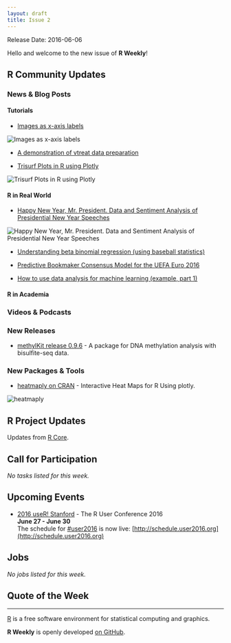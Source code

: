 ```yaml
---
layout: draft
title: Issue 2
---
```


Release Date: 2016-06-06

Hello and welcome to the new issue of **R Weekly**!

## R Community Updates

### News & Blog Posts

#### Tutorials

+ [Images as x-axis labels](http://jcarroll.com.au/2016/06/02/images-as-x-axis-labels/)

![[Images as x-axis labels](http://jcarroll.com.au/2016/06/02/images-as-x-axis-labels/)](https://i1.wp.com/jcarroll.com.au/wp-content/uploads/2016/06/GDP-e1464871241869.png?resize=600%2C429)

+ [A demonstration of vtreat data preparation](http://www.win-vector.com/blog/2016/06/a-demonstration-of-vtreat-data-preparation/)

+ [Trisurf Plots in R using Plotly](http://moderndata.plot.ly/trisurf-plots-in-r-using-plotly/)

![[Trisurf Plots in R using Plotly](http://moderndata.plot.ly/trisurf-plots-in-r-using-plotly/)](https://cdn.rawgit.com/rweekly/image/master/2016-06-06/Trisurf-Plots-in-R-using-Plotly.png)


#### R in Real World

+ [Happy New Year, Mr. President. Data and Sentiment Analysis of Presidential New Year Speeches](http://www.salvaggio.net/publications/R-blog/files/happy-new-year-mr-president.php)

![[Happy New Year, Mr. President. Data and Sentiment Analysis of Presidential New Year Speeches](http://www.salvaggio.net/publications/R-blog/files/happy-new-year-mr-president.php)](https://cdn.rawgit.com/rweekly/image/master/2016-06-06/Presidential-New-Year-Speeches.png)

+ [Understanding beta binomial regression (using baseball statistics)](http://varianceexplained.org/r/beta_binomial_baseball/)

+ [Predictive Bookmaker Consensus Model for the UEFA Euro 2016](http://www.r-bloggers.com/predictive-bookmaker-consensus-model-for-the-uefa-euro-2016/)

+ [How to use data analysis for machine learning (example, part 1)](http://www.sharpsightlabs.com/data-analysis-machine-learning-example-part1/)

#### R in Academia




### Videos & Podcasts




### New Releases

+ [methylKit release 0.9.6](http://zvfak.blogspot.my/2016/06/methylkit-v096.html) - A package for DNA methylation analysis with bisulfite-seq data.



### New Packages & Tools

+ [heatmaply on CRAN](https://github.com/talgalili/heatmaply) - Interactive Heat Maps for R Using plotly.

![[heatmaply](https://github.com/talgalili/heatmaply)](https://i.imgur.com/qdUCKlg.gif)

## R Project Updates

Updates from [R Core](http://developer.r-project.org/blosxom.cgi/R-devel/NEWS).




## Call for Participation

*No tasks listed for this week.*

## Upcoming Events

+ [2016 useR! Stanford](http://user2016.org/) - The R User Conference 2016<br /> **June 27 - June 30** <br> The schedule for [#user2016](https://twitter.com/hashtag/user2016) is now live: [http://schedule.user2016.org](http://schedule.user2016.org)

## Jobs

*No jobs listed for this week.*

## Quote of the Week

[]()

> 

<HR />

[R](https://www.r-project.org/) is a free software environment for statistical computing and graphics. 

**R Weekly** is openly developed [on GitHub](https://github.com/rweekly/rweekly.org).

<p><small id="page_view">&nbsp;</small></p>
